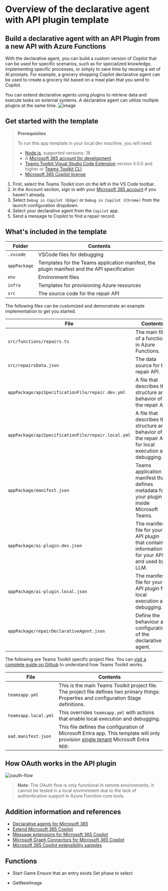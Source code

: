 # Overview of the declarative agent with API plugin template

## Build a declarative agent with an API Plugin from a new API with Azure Functions

With the declarative agent, you can build a custom version of Copilot that can be used for specific scenarios, such as for specialized knowledge, implementing specific processes, or simply to save time by reusing a set of AI prompts. For example, a grocery shopping Copilot declarative agent can be used to create a grocery list based on a meal plan that you send to Copilot.

You can extend declarative agents using plugins to retrieve data and execute tasks on external systems. A declarative agent can utilize multiple plugins at the same time.
![image](https://github.com/user-attachments/assets/9939972e-0449-410c-b237-d9d748cd6628)

## Get started with the template

> **Prerequisites**
>
> To run this app template in your local dev machine, you will need:
>
> - [Node.js](https://nodejs.org/), supported versions: 18
> - A [Microsoft 365 account for development](https://docs.microsoft.com/microsoftteams/platform/toolkit/accounts)
> - [Teams Toolkit Visual Studio Code Extension](https://aka.ms/teams-toolkit) version 5.0.0 and higher or [Teams Toolkit CLI](https://aka.ms/teams-toolkit-cli)
> - [Microsoft 365 Copilot license](https://learn.microsoft.com/microsoft-365-copilot/extensibility/prerequisites#prerequisites)

1. First, select the Teams Toolkit icon on the left in the VS Code toolbar.
2. In the Account section, sign in with your [Microsoft 365 account](https://docs.microsoft.com/microsoftteams/platform/toolkit/accounts) if you haven't already.
3. Select `Debug in Copilot (Edge)` or `Debug in Copilot (Chrome)` from the launch configuration dropdown.
4. Select your declarative agent from the `Copilot` app.
5. Send a message to Copilot to find a repair record.

## What's included in the template

| Folder       | Contents                                                                                    |
| ------------ | ------------------------------------------------------------------------------------------- |
| `.vscode`    | VSCode files for debugging                                                                  |
| `appPackage` | Templates for the Teams application manifest, the plugin manifest and the API specification |
| `env`        | Environment files                                                                           |
| `infra`      | Templates for provisioning Azure resources                                                  |
| `src`        | The source code for the repair API                                                          |

The following files can be customized and demonstrate an example implementation to get you started.

| File                                               | Contents                                                                                              |
| -------------------------------------------------- | ----------------------------------------------------------------------------------------------------- |
| `src/functions/repairs.ts`                         | The main file of a function in Azure Functions.                                                       |
| `src/repairsData.json`                             | The data source for the repair API.                                                                   |
| `appPackage/apiSpecificationFile/repair.dev.yml`   | A file that describes the structure and behavior of the repair API.                                   |
| `appPackage/apiSpecificationFile/repair.local.yml` | A file that describes the structure and behavior of the repair API for local execution and debugging. |
| `appPackage/manifest.json`                         | Teams application manifest that defines metadata for your plugin inside Microsoft Teams.              |
| `appPackage/ai-plugin.dev.json`                    | The manifest file for your API plugin that contains information for your API and used by LLM.     |
| `appPackage/ai-plugin.local.json`                  | The manifest file for your API plugin for local execution and debugging.                          |
| `appPackage/repairDeclarativeAgent.json` | Define the behaviour and configurations of the declarative agent. |

The following are Teams Toolkit specific project files. You can [visit a complete guide on Github](https://github.com/OfficeDev/TeamsFx/wiki/Teams-Toolkit-Visual-Studio-Code-v5-Guide#overview) to understand how Teams Toolkit works.

| File                 | Contents                                                                                                                                                                                                                                                |
| -------------------- | ------------------------------------------------------------------------------------------------------------------------------------------------------------------------------------------------------------------------------------------------------- |
| `teamsapp.yml`       | This is the main Teams Toolkit project file. The project file defines two primary things: Properties and configuration Stage definitions.                                                                                                               |
| `teamsapp.local.yml` | This overrides `teamsapp.yml` with actions that enable local execution and debugging.                                                                                                                                                                   |
| `aad.manifest.json`  | This file defines the configuration of Microsoft Entra app. This template will only provision [single tenant](https://learn.microsoft.com/azure/active-directory/develop/single-and-multi-tenant-apps#who-can-sign-in-to-your-app) Microsoft Entra app. |

## How OAuth works in the API plugin

![oauth-flow](https://github.com/OfficeDev/teams-toolkit/assets/107838226/f074abbe-d9e3-4a46-8e08-feb66b17a539)

> **Note**: The OAuth flow is only functional in remote environments. It cannot be tested in a local environment due to the lack of authentication support in Azure Function core tools.

## Addition information and references

- [Declarative agents for Microsoft 365](https://aka.ms/teams-toolkit-declarative-agent)
- [Extend Microsoft 365 Copilot](https://aka.ms/teamsfx-copilot-plugin)
- [Message extensions for Microsoft 365 Copilot](https://learn.microsoft.com/microsoft-365-copilot/extensibility/overview-message-extension-bot)
- [Microsoft Graph Connectors for Microsoft 365 Copilot](https://learn.microsoft.com/microsoft-365-copilot/extensibility/overview-graph-connector)
- [Microsoft 365 Copilot extensibility samples](https://learn.microsoft.com/microsoft-365-copilot/extensibility/samples)


## Functions
- Start Game
    Ensure that an entry exists
    Set phase to select

- GetNewImage